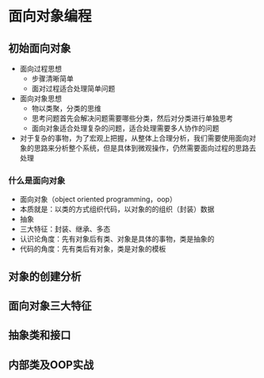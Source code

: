 # 面向对象编程

## 初始面向对象

+ 面向过程思想
  + 步骤清晰简单
  + 面对过程适合处理简单问题
+ 面向对象思想
  + 物以类聚，分类的思维
  + 思考问题首先会解决问题需要哪些分类，然后对分类进行单独思考
  + 面向对象适合处理复杂的问题，适合处理需要多人协作的问题
+ 对于复杂的事物，为了宏观上把握，从整体上合理分析，我们需要使用面向对象的思路来分析整个系统，但是具体到微观操作，仍然需要面向过程的思路去处理

### 什么是面向对象

+ 面向对象（object oriented programming，oop）
+ 本质就是：以类的方式组织代码，以对象的的组织（封装）数据
+ 抽象
+ 三大特征：封装、继承、多态
+ 认识论角度：先有对象后有类、对象是具体的事物，类是抽象的
+ 代码的角度：先有类后有对象，类是对象的模板



## 对象的创建分析



## 面向对象三大特征



## 抽象类和接口



## 内部类及OOP实战